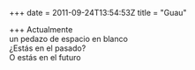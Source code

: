 +++
date = 2011-09-24T13:54:53Z
title = "Guau"

+++ 
Actualmente   
un pedazo de espacio en blanco   
¿Estás en el pasado?   
O estás en el futuro 
